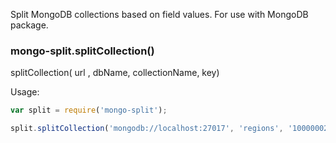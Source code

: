 Split MongoDB collections based on field values. For use with MongoDB package.

### mongo-split.splitCollection()

splitCollection( url , dbName, collectionName, key)

Usage:
```javascript
var split = require('mongo-split');

split.splitCollection('mongodb://localhost:27017', 'regions', '10000002', 'is_buy_order')
```
